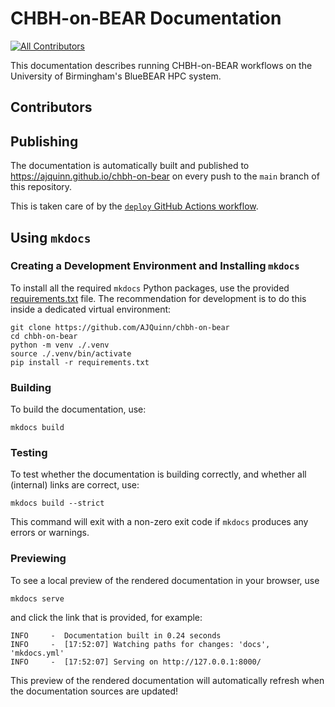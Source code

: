 # CHBH-on-BEAR Documentation
[![All Contributors](https://img.shields.io/github/all-contributors/chbh-opensource/chbh-on-bear?color=ee8449&style=flat-square)](#contributors)

This documentation describes running CHBH-on-BEAR workflows on the University of Birmingham's BlueBEAR HPC system.

## Contributors

<!-- ALL-CONTRIBUTORS-LIST:START - Do not remove or modify this section -->
<!-- prettier-ignore-start -->
<!-- markdownlint-disable -->

<!-- markdownlint-restore -->
<!-- prettier-ignore-end -->

<!-- ALL-CONTRIBUTORS-LIST:END -->


## Publishing

The documentation is automatically built and published to <https://ajquinn.github.io/chbh-on-bear> on every push to the `main` branch of this repository.

This is taken care of by the [`deploy` GitHub Actions workflow](https://github.com/AJQuinn/chbh-on-bear/tree/main/.github/workflows/deploy.yml).

## Using `mkdocs`

### Creating a Development Environment and Installing `mkdocs`

To install all the required `mkdocs` Python packages, use the provided [requirements.txt](https://github.com/AJQuinn/chbh-on-bear/tree/main/requirements.txt) file. The recommendation for development is to do this inside a dedicated virtual environment:

```shell
git clone https://github.com/AJQuinn/chbh-on-bear
cd chbh-on-bear
python -m venv ./.venv
source ./.venv/bin/activate
pip install -r requirements.txt
```

### Building

To build the documentation, use:

```shell
mkdocs build
```

### Testing

To test whether the documentation is building correctly, and whether all (internal) links are correct, use:

```shell
mkdocs build --strict
```

This command will exit with a non-zero exit code if `mkdocs` produces any errors or warnings.

### Previewing

To see a local preview of the rendered documentation in your browser, use

```shell
mkdocs serve
```

and click the link that is provided, for example:

```shell
INFO     -  Documentation built in 0.24 seconds
INFO     -  [17:52:07] Watching paths for changes: 'docs', 'mkdocs.yml'
INFO     -  [17:52:07] Serving on http://127.0.0.1:8000/
```

This preview of the rendered documentation will automatically refresh when the documentation sources are updated!
